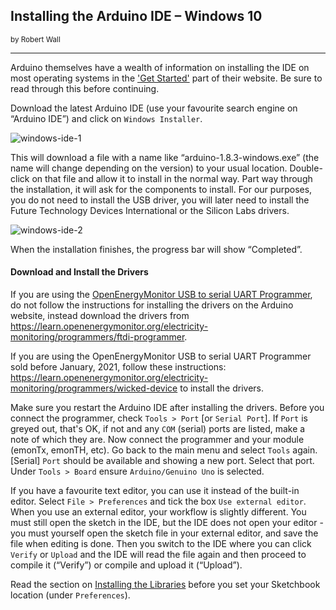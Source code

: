 ## Installing the Arduino IDE – Windows 10
<small>by Robert Wall</small>
***

<div class="note">

<p>Arduino themselves have a wealth of information on installing the IDE on most operating systems
in the <a href="https://www.arduino.cc/en/Guide/HomePage">'Get Started'</a> part of their website. Be sure to read
through this before continuing.</p>

</div>

Download the latest Arduino IDE (use your favourite search engine on “Arduino IDE”) and click on
`Windows Installer`.

![windows-ide-1](files/windowside1.png)

This will download a file with a name like “arduino-1.8.3-windows.exe” (the name will change
depending on the version) to your usual location. Double-click on that file and allow it to install in
the normal way. Part way through the installation, it will ask for the components to install. For our
purposes, you do not need to install the USB driver, you will later need to install the Future Technology Devices International or the Silicon Labs drivers.

![windows-ide-2](files/windowside2.png)

When the installation finishes, the progress bar will show “Completed”.

#### Download and Install the Drivers

If you are using the [OpenEnergyMonitor USB to serial UART Programmer](https://shop.openenergymonitor.com/programmer-usb-to-serial-uart/), do not follow the instructions
for installing the drivers on the Arduino website, instead download the drivers from
https://learn.openenergymonitor.org/electricity-monitoring/programmers/ftdi-programmer.

If you are using the OpenEnergyMonitor USB to serial UART Programmer sold before January, 2021, follow these instructions: https://learn.openenergymonitor.org/electricity-monitoring/programmers/wicked-device to install the drivers.

Make sure you restart the Arduino IDE after installing the drivers. Before you connect the
programmer, check `Tools > Port` [or `Serial Port`]. If `Port` is greyed out, that's OK, if not and any
`COM` (serial) ports are listed, make a note of which they are. Now connect the programmer and
your module (emonTx, emonTH, etc). Go back to the main menu and select `Tools` again. [Serial]
`Port` should be available and showing a new port. Select that port. Under `Tools > Board` ensure
`Arduino/Genuino Uno` is selected.

If you have a favourite text editor, you can use it instead of the built-in editor. Select `File > Preferences`
and tick the box `Use external editor`. When you use an external editor, your workflow
is slightly different. You must still open the sketch in the IDE, but the IDE does not open your editor -
you must yourself open the sketch file in your external editor, and save the file when editing is
done. Then you switch to the IDE where you can click `Verify` or `Upload` and the IDE will read
the file again and then proceed to compile it (“Verify”) or compile and upload it (“Upload”).

Read the section on [Installing the Libraries](windows10lib) before you set your Sketchbook location (under
`Preferences`).
